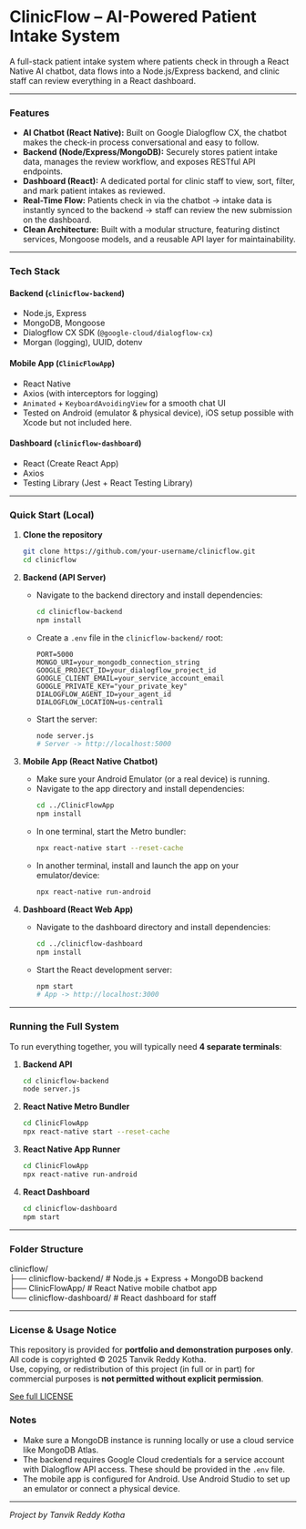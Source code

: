 # ClinicFlow – AI-Powered Patient Intake System

A full-stack patient intake system where patients check in through a React Native AI chatbot, data flows into a Node.js/Express backend, and clinic staff can review everything in a React dashboard.

---

### Features

-   **AI Chatbot (React Native):** Built on Google Dialogflow CX, the chatbot makes the check-in process conversational and easy to follow.
-   **Backend (Node/Express/MongoDB):** Securely stores patient intake data, manages the review workflow, and exposes RESTful API endpoints.
-   **Dashboard (React):** A dedicated portal for clinic staff to view, sort, filter, and mark patient intakes as reviewed.
-   **Real-Time Flow:** Patients check in via the chatbot → intake data is instantly synced to the backend → staff can review the new submission on the dashboard.
-   **Clean Architecture:** Built with a modular structure, featuring distinct services, Mongoose models, and a reusable API layer for maintainability.

---

### Tech Stack

#### **Backend** (`clinicflow-backend`)

-   Node.js, Express
-   MongoDB, Mongoose
-   Dialogflow CX SDK (`@google-cloud/dialogflow-cx`)
-   Morgan (logging), UUID, dotenv

#### **Mobile App** (`ClinicFlowApp`)

-   React Native
-   Axios (with interceptors for logging)
-   `Animated` + `KeyboardAvoidingView` for a smooth chat UI
-   Tested on Android (emulator & physical device), iOS setup possible with Xcode but not included here.

#### **Dashboard** (`clinicflow-dashboard`)

-   React (Create React App)
-   Axios
-   Testing Library (Jest + React Testing Library)

---

### Quick Start (Local)

1.  **Clone the repository**
    ```bash
    git clone https://github.com/your-username/clinicflow.git
    cd clinicflow
    ```

2.  **Backend (API Server)**
    -   Navigate to the backend directory and install dependencies:
        ```bash
        cd clinicflow-backend
        npm install
        ```
    -   Create a `.env` file in the `clinicflow-backend/` root:
        ```env
        PORT=5000
        MONGO_URI=your_mongodb_connection_string
        GOOGLE_PROJECT_ID=your_dialogflow_project_id
        GOOGLE_CLIENT_EMAIL=your_service_account_email
        GOOGLE_PRIVATE_KEY="your_private_key"
        DIALOGFLOW_AGENT_ID=your_agent_id
        DIALOGFLOW_LOCATION=us-central1
        ```
    -   Start the server:
        ```bash
        node server.js
        # Server -> http://localhost:5000
        ```

3.  **Mobile App (React Native Chatbot)**
    -   Make sure your Android Emulator (or a real device) is running.
    -   Navigate to the app directory and install dependencies:
        ```bash
        cd ../ClinicFlowApp
        npm install
        ```
    -   In one terminal, start the Metro bundler:
        ```bash
        npx react-native start --reset-cache
        ```
    -   In another terminal, install and launch the app on your emulator/device:
        ```bash
        npx react-native run-android
        ```

4.  **Dashboard (React Web App)**
    -   Navigate to the dashboard directory and install dependencies:
        ```bash
        cd ../clinicflow-dashboard
        npm install
        ```
    -   Start the React development server:
        ```bash
        npm start
        # App -> http://localhost:3000
        ```

---

### Running the Full System

To run everything together, you will typically need **4 separate terminals**:

1.  **Backend API**
    ```bash
    cd clinicflow-backend
    node server.js
    ```

2.  **React Native Metro Bundler**
    ```bash
    cd ClinicFlowApp
    npx react-native start --reset-cache
    ```

3.  **React Native App Runner**
    ```bash
    cd ClinicFlowApp
    npx react-native run-android
    ```

4.  **React Dashboard**
    ```bash
    cd clinicflow-dashboard
    npm start
    ```

---

### Folder Structure

clinicflow/  
├── clinicflow-backend/    # Node.js + Express + MongoDB backend  
├── ClinicFlowApp/         # React Native mobile chatbot app  
└── clinicflow-dashboard/  # React dashboard for staff  

---

### License & Usage Notice

This repository is provided for **portfolio and demonstration purposes only**.  
All code is copyrighted © 2025 Tanvik Reddy Kotha.  
Use, copying, or redistribution of this project (in full or in part) for commercial purposes is **not permitted without explicit permission**.  

[See full LICENSE](./LICENSE)


### Notes

-   Make sure a MongoDB instance is running locally or use a cloud service like MongoDB Atlas.
-   The backend requires Google Cloud credentials for a service account with Dialogflow API access. These should be provided in the `.env` file.
-   The mobile app is configured for Android. Use Android Studio to set up an emulator or connect a physical device.

---

*Project by Tanvik Reddy Kotha*
